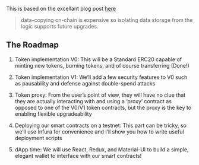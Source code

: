 This is based on the excellant blog post [here](https://medium.com/carbon-money/how-to-build-and-deploy-a-full-stack-upgradeable-erc-20-dapp-81a7e35e374)

> data-copying on-chain is expensive so isolating data storage from the logic supports future upgrades.

## The Roadmap
1. Token implementation V0: This will be a Standard ERC20 capable of minting new tokens, burning tokens, and of course transferring (Done!)

2. Token implementation V1: We’ll add a few security features to V0 such as pausability and defense against double-spend attacks
3. Token proxy: From the user’s point of view, they will have no clue that they are actually interacting with and using a ‘proxy’ contract as opposed to one of the V0/V1 token contracts, but the proxy is the key to enabling flexible upgradeability
4. Deploying our smart contracts on a testnet: This part can be tricky, so we’ll use Infura for convenience and I’ll show you how to write useful deployment scripts
5. dApp time: We will use React, Redux, and Material-UI to build a simple, elegant wallet to interface with our smart contracts!



